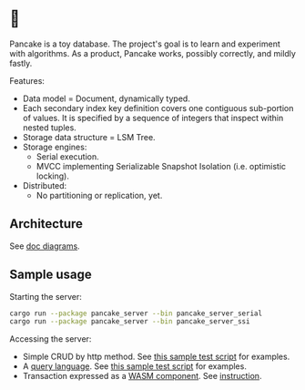 # 🥞

Pancake is a toy database. The project's goal is to learn and experiment with algorithms. As a product, Pancake works, possibly correctly, and mildly fastly.

Features:
- Data model = Document, dynamically typed.
- Each secondary index key definition covers one contiguous sub-portion of values.
    It is specified by a sequence of integers that inspect within nested tuples.
- Storage data structure = LSM Tree.
- Storage engines:
    - Serial execution.
    - MVCC implementing Serializable Snapshot Isolation (i.e. optimistic locking).
- Distributed:
    - No partitioning or replication, yet.

## Architecture

See [doc diagrams](./doc).

## Sample usage

Starting the server:

```sh
cargo run --package pancake_server --bin pancake_server_serial
cargo run --package pancake_server --bin pancake_server_ssi
```

Accessing the server:

- Simple CRUD by http method. See [this sample test script](./pancake_server/tests/pancake-server-test.sh) for examples.
- A [query language](https://ysono.github.io/pancake/pancake_server/oper/query_basic/index.html). See [this sample test script](./pancake_server/tests/pancake-server-test.sh) for examples.
- Transaction expressed as a [WASM component](https://github.com/WebAssembly/component-model). See [instruction](examples_wasm_txn/readme.md).
